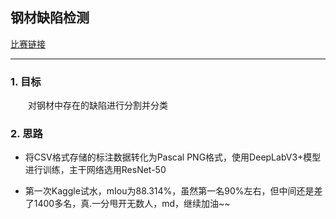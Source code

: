 ## 钢材缺陷检测

[比赛链接]([https://www.kaggle.com/c/severstal-steel-defect-detection/])

---

### 1. 目标

&emsp;&emsp;对钢材中存在的缺陷进行分割并分类

### 2. 思路

* 将CSV格式存储的标注数据转化为Pascal PNG格式，使用DeepLabV3+模型进行训练，主干网络选用ResNet-50

* 第一次Kaggle试水，mIou为88.314%，虽然第一名90%左右，但中间还是差了1400多名，真.一分甩开无数人，md，继续加油~~
